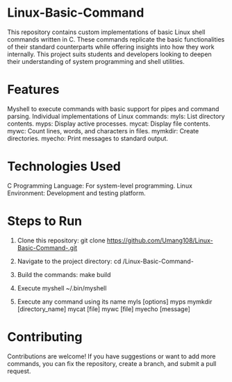 # Linux-Basic-Command

This repository contains custom implementations of basic Linux shell commands written in C. These commands replicate the basic functionalities of their standard counterparts while offering insights into how they work internally. This project suits students and developers looking to deepen their understanding of system programming and shell utilities.

# Features
Myshell to execute commands with basic support for pipes and command parsing.
Individual implementations of Linux commands:
myls: List directory contents.
myps: Display active processes.
mycat: Display file contents.
mywc: Count lines, words, and characters in files.
mymkdir: Create directories.
myecho: Print messages to standard output.
# Technologies Used
C Programming Language: For system-level programming.
Linux Environment: Development and testing platform.

# Steps to Run
1. Clone this repository:
    git clone https://github.com/Umang108/Linux-Basic-Command-.git

2. Navigate to the project directory:
    cd /Linux-Basic-Command-

3. Build the commands:
    make build

4. Execute myshell
    ~/.bin/myshell

5. Execute any command using its name
   myls [options] 
   myps
   mymkdir [directory_name]
   mycat [file]
   mywc [file]
   myecho [message]


# Contributing
Contributions are welcome! If you have suggestions or want to add more commands, you can fix the repository, create a branch, and submit a pull request.








   

